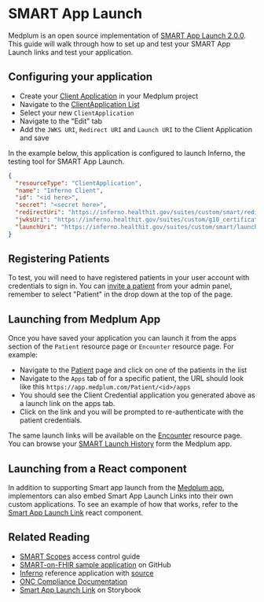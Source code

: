 # SMART App Launch

Medplum is an open source implementation of [SMART App Launch 2.0.0](https://www.hl7.org/fhir/smart-app-launch/). This guide will walk through how to set up and test your SMART App Launch links and test your application.

## Configuring your application

- Create your [Client Application](https://app.medplum.com/admin/clients) in your Medplum project
- Navigate to the [ClientApplication List](https://app.medplum.com/ClientApplication)
- Select your new `ClientApplication`
- Navigate to the "Edit" tab
- Add the `JWKS URI`, `Redirect URI` and `Launch URI` to the Client Application and save

In the example below, this application is configured to launch Inferno, the testing tool for SMART App Launch.

```json
{
  "resourceType": "ClientApplication",
  "name": "Inferno Client",
  "id": "<id here>",
  "secret": "<secret here>",
  "redirectUri": "https://inferno.healthit.gov/suites/custom/smart/redirect",
  "jwksUri": "https://inferno.healthit.gov/suites/custom/g10_certification/.well-known/jwks.json",
  "launchUri": "https://inferno.healthit.gov/suites/custom/smart/launch"
}
```

## Registering Patients

To test, you will need to have registered patients in your user account with credentials to sign in. You can [invite a patient](https://app.medplum.com/admin/invite) from your admin panel, remember to select "Patient" in the drop down at the top of the page.

## Launching from Medplum App

Once you have saved your application you can launch it from the apps section of the `Patient` resource page or `Encounter` resource page. For example:

- Navigate to the [Patient](https://app.medplum.com/Patient/) page and click on one of the patients in the list
- Navigate to the `Apps` tab of for a specific patient, the URL should look like this `https://app.medplum.com/Patient/<id>/apps`
- You should see the Client Credential application you generated above as a launch link on the apps tab.
- Click on the link and you will be prompted to re-authenticate with the patient credentials.

The same launch links will be available on the [Encounter](https://app.medplum.com/Encounter/) resource page. You can browse your [SMART Launch History](https://app.medplum.com/SmartAppLaunch?_count=20&_fields=id,patient,encounter,_lastUpdated&_offset=0&_sort=-_lastUpdated) form the Medplum app.

## Launching from a React component

In addition to supporting Smart app launch from the [Medplum app](/docs/app), implementors can also embed Smart App Launch Links into their own custom applications. To see an example of how that works, refer to the [Smart App Launch Link](https://storybook.medplum.com/?path=/story/medplum-smartapplaunchlink--basic) react component.

## Related Reading

- [SMART Scopes](/docs/access/smart-scopes) access control guide
- [SMART-on-FHIR sample application](https://github.com/medplum/medplum/tree/main/examples/medplum-smart-on-fhir-demo) on GitHub
- [Inferno](https://inferno.healthit.gov/) reference application with [source](https://github.com/onc-healthit/inferno-program)
- [ONC Compliance Documentation](/docs/compliance/onc)
- [Smart App Launch Link](https://storybook.medplum.com/?path=/story/medplum-smartapplaunchlink--basic) on Storybook
